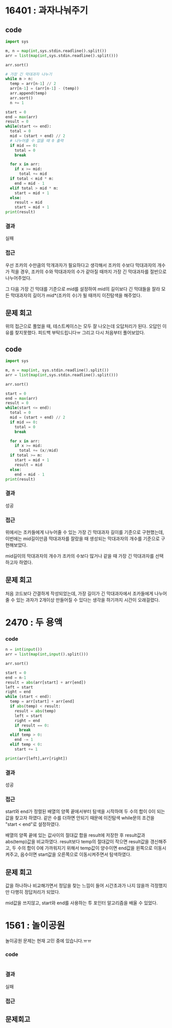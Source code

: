 # 16401 : 과자나눠주기
## code
```python
import sys

m, n = map(int,sys.stdin.readline().split())
arr = list(map(int,sys.stdin.readline().split()))

arr.sort()

# 가장 긴 막대과자 나누기
while m > n:
  temp = arr[n-1] // 2
  arr[n-1] = (arr[n-1] - (temp))
  arr.append(temp)
  arr.sort()
  n += 1

start = 0
end = max(arr)
result = 0
while(start <= end):
  total = 0
  mid = (start + end) // 2
  # 나누어줄 수 없을 때 0 출력
  if mid == 0:
    total = 0
    break

  for x in arr:
    if x >= mid:
      total += mid
  if total < mid * m:
    end = mid - 1
  elif total > mid * m:
    start = mid + 1
  else:
    result = mid
    start = mid + 1
print(result)
```
### 결과
실패
### 접근
우선 조카의 수만큼의 막개과자가 필요하다고 생각해서 조카의 수보다 막대과자의 개수가 적을 경우, 조카의 수와 막대과자의 수가 같아질 때까지 가장 긴 막대과자를 절반으로 나누어주었다.

그 다음 가장 긴 막대를 기준으로 mid를 설정하여 mid의 길이보다 긴 막대들을 잘라 모든 막대과자의 길이가 mid*(조카의 수)가 될 때까지 이진탐색을 해주었다.

## 문제 회고
위의 접근으로 풀었을 때, 테스트케이스는 모두 잘 나오는데 오답처리가 된다. 오답인 이유를 찾지못했다. 피드백 부탁드립니다ㅠ
그리고 다시 처음부터 풀어보았다.

## code
```python
import sys

m, n = map(int, sys.stdin.readline().split())
arr = list(map(int,sys.stdin.readline().split()))

arr.sort()

start = 0
end = max(arr)
result = 0
while(start <= end):
  total = 0
  mid = (start + end) // 2
  if mid == 0:
    total = 0
    break

  for x in arr:
    if x >= mid:
      total += (x//mid)
  if total >= m:
    start = mid + 1
    result = mid
  else:
    end = mid - 1
print(result)
```
### 결과
성공
### 접근
위에서는 조카들에게 나누어줄 수 있는 가장 긴 막대과자 길이를 기준으로 구현했는데, 이번에는 mid길이만큼 막대과자를 잘랐을 때 생성되는 막대과자의 개수를 기준으로 구현해보았다.

mid길이의 막대과자의 개수가 조카의 수보다 많거나 같을 때 가장 긴 막대과자를 선택하고자 하였다.

## 문제 회고
처음 코드보다 간결하게 작성되었는데, 가장 길이가 긴 막대과자에서 조카들에게 나누어줄 수 있는 과자가 2개이상 만들어질 수 있다는 생각을 하기까지 시간이 오래걸렸다.

# 2470 : 두 용액
### code
```python
n = int(input())
arr = list(map(int,input().split()))

arr.sort()

start = 0
end = n-1
result = abs(arr[start] + arr[end])
left = start
right = end
while (start < end):
  temp = arr[start] + arr[end]
  if abs(temp) < result:
    result = abs(temp)
    left = start
    right = end
    if result == 0:
      break
  elif temp > 0:
    end -= 1
  elif temp < 0:
    start += 1

print(arr[left],arr[right])
```
### 결과
성공
### 접근
start와 end가 정렬된 배열의 양쪽 끝에서부터 탐색을 시작하여
두 수의 합이 0이 되는 값을 찾고자 하였다.
같은 수를 더하면 안되기 때문에 이진탐색 while문의 조건을 "start < end"로 설정하였다.

배열의 양쪽 끝에 있는 값사이의 절대값 합을 result에 저장한 후
result값과 abs(temp)값을 비교하였다. result보다 temp의 절대값이 작으면 result값을 갱신해주고, 두 수의 합이 0에 가까워지기 위해서 temp값이 양수이면 end값을 왼쪽으로 이동시켜주고, 음수이면 start값을 오른쪽으로 이동시켜주면서 탐색하였다.

## 문제 회고
값을 하나하나 비교해가면서 정답을 찾는 느낌이 들어 시간초과가 나지 않을까 걱정했지만 다행히 정답처리가 되었다.

mid값을 쓰지않고, start와 end를 사용하는 투 포인터 알고리즘을 배울 수 있었다.

# 1561 : 놀이공원
놀이공원 문제는 현재 고민 중에 있습니다.ㅠㅠ
### code
```python

```
### 결과
실패
### 접근

## 문제회고


